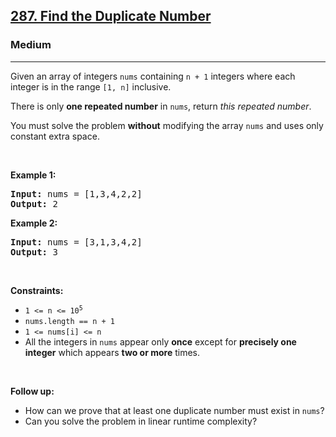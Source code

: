 <h2><a href="https://leetcode.com/problems/find-the-duplicate-number/">287. Find the Duplicate Number</a></h2><h3>Medium</h3><hr><div style="user-select: auto;"><p style="user-select: auto;">Given an array of integers <code style="user-select: auto;">nums</code> containing&nbsp;<code style="user-select: auto;">n + 1</code> integers where each integer is in the range <code style="user-select: auto;">[1, n]</code> inclusive.</p>

<p style="user-select: auto;">There is only <strong style="user-select: auto;">one repeated number</strong> in <code style="user-select: auto;">nums</code>, return <em style="user-select: auto;">this&nbsp;repeated&nbsp;number</em>.</p>

<p style="user-select: auto;">You must solve the problem <strong style="user-select: auto;">without</strong> modifying the array <code style="user-select: auto;">nums</code>&nbsp;and uses only constant extra space.</p>

<p style="user-select: auto;">&nbsp;</p>
<p style="user-select: auto;"><strong style="user-select: auto;">Example 1:</strong></p>

<pre style="user-select: auto;"><strong style="user-select: auto;">Input:</strong> nums = [1,3,4,2,2]
<strong style="user-select: auto;">Output:</strong> 2
</pre>

<p style="user-select: auto;"><strong style="user-select: auto;">Example 2:</strong></p>

<pre style="user-select: auto;"><strong style="user-select: auto;">Input:</strong> nums = [3,1,3,4,2]
<strong style="user-select: auto;">Output:</strong> 3
</pre>

<p style="user-select: auto;">&nbsp;</p>
<p style="user-select: auto;"><strong style="user-select: auto;">Constraints:</strong></p>

<ul style="user-select: auto;">
	<li style="user-select: auto;"><code style="user-select: auto;">1 &lt;= n &lt;= 10<sup style="user-select: auto;">5</sup></code></li>
	<li style="user-select: auto;"><code style="user-select: auto;">nums.length == n + 1</code></li>
	<li style="user-select: auto;"><code style="user-select: auto;">1 &lt;= nums[i] &lt;= n</code></li>
	<li style="user-select: auto;">All the integers in <code style="user-select: auto;">nums</code> appear only <strong style="user-select: auto;">once</strong> except for <strong style="user-select: auto;">precisely one integer</strong> which appears <strong style="user-select: auto;">two or more</strong> times.</li>
</ul>

<p style="user-select: auto;">&nbsp;</p>
<p style="user-select: auto;"><b style="user-select: auto;">Follow up:</b></p>

<ul style="user-select: auto;">
	<li style="user-select: auto;">How can we prove that at least one duplicate number must exist in <code style="user-select: auto;">nums</code>?</li>
	<li style="user-select: auto;">Can you solve the problem in linear runtime complexity?</li>
</ul>
</div>